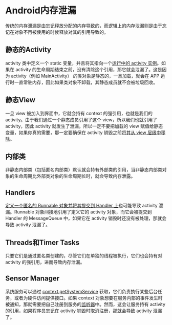 Android内存泄漏
===
传统的内存泄漏是由忘记释放分配的内存导致的，而逻辑上的内存泄漏则是由于忘记在对象不再被使用的时候释放对其的引用导致的。

## 静态的Activity
 activity 类中定义一个 static 变量，并且将其指向一个[运行中的 activity 实例](https://github.com/NimbleDroid/Memory-Leaks/blob/master/app/src/main/java/com/nimbledroid/memoryleaks/MainActivity.java#L110)。如果在 activity 的生命周期结束之前，没有清除这个引用，那它就会泄漏了。这是因为 activity（例如 MainActivity） 的类对象是静态的，一旦加载，就会在 APP 运行时一直常驻内存，因此如果类对象不卸载，其静态成员就不会被垃圾回收。

## 静态View
一旦 view 被加入到界面中，它就会持有 context 的强引用，也就是我们的 activity。由于我们通过一个静态成员引用了这个 view，所以我们也就引用了 activity，因此 activity 就发生了泄漏。所以一定不要把加载的 view 赋值给静态变量，如果你真的需要，那一定要确保在 activity 销毁之前[将其从 view 层级中移除](http://developer.android.com/reference/android/view/ViewGroup.html#removeView(android.view.View))。

## 内部类
非静态内部类（包括匿名内部类）默认就会持有外部类的引用，当非静态内部类对象的生命周期比外部类对象的生命周期长时，就会导致内存泄露。

## Handlers
[定义一个匿名的 Runnable 对象并将其提交到 Handler 上](https://github.com/NimbleDroid/Memory-Leaks/blob/master/app/src/main/java/com/nimbledroid/memoryleaks/MainActivity.java#L114)也可能导致 activity 泄漏。Runnable 对象间接地引用了定义它的 activity 对象，而它会被提交到 Handler 的 MessageQueue 中，如果它在 activity 销毁时还没有被处理，那就会导致 activity 泄漏了。

## Threads和Timer Tasks
只要它们是通过匿名类创建的，尽管它们在单独的线程被执行，它们也会持有对 activity 的强引用，进而导致内存泄漏。

## Sensor Manager
系统服务可以通过 [context.getSystemService](http://developer.android.com/reference/android/content/Context.html#getSystemService(java.lang.String)) 获取，它们负责执行某些后台任务，或者为硬件访问提供接口。如果 context 对象想要在服务内部的事件发生时被通知，那就需要把自己注册到服务的[监听器](https://github.com/NimbleDroid/Memory-Leaks/blob/master/app/src/main/java/com/nimbledroid/memoryleaks/MainActivity.java#L136)中。然而，这会让服务持有 activity 的引用，如果程序员忘记在 activity 销毁时取消注册，那就会导致 activity 泄漏了。
